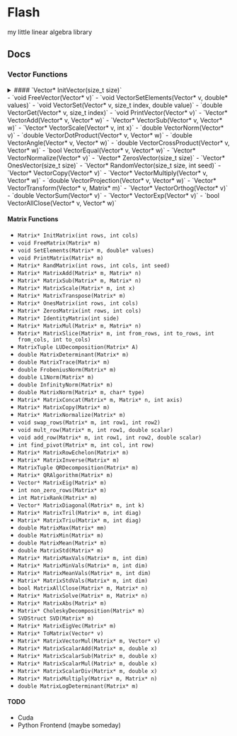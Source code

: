 # Flash
my little linear algebra library

## Docs

### Vector Functions
<details>
<summary>
#### `Vector* InitVector(size_t size)`
</summary>
Initializes a Vector of shape (1, size)
```
InitVector(3);      # A vector of size (1, 3)
InitVector(1024);   # A vector of size (1, 1024)
```
</details>
- `void FreeVector(Vector* v)`
- `void VectorSetElements(Vector* v, double* values)`
- `void VectorSet(Vector* v, size_t index, double value)`
- `double VectorGet(Vector* v, size_t index)`
- `void PrintVector(Vector* v)`
- `Vector* VectorAdd(Vector* v, Vector* w)`
- `Vector* VectorSub(Vector* v, Vector* w)`
- `Vector* VectorScale(Vector* v, int x)`
- `double VectorNorm(Vector* v)`
- `double VectorDotProduct(Vector* v, Vector* w)`
- `double VectorAngle(Vector* v, Vector* w)`
- `double VectorCrossProduct(Vector* v, Vector* w)`
- `bool VectorEqual(Vector* v, Vector* w)`
- `Vector* VectorNormalize(Vector* v)`
- `Vector* ZerosVector(size_t size)`
- `Vector* OnesVector(size_t size)`
- `Vector* RandomVector(size_t size, int seed)`
- `Vector* VectorCopy(Vector* v)`
- `Vector* VectorMultiply(Vector* v, Vector* w)`
- `double VectorProjection(Vector* v, Vector* w)`
- `Vector* VectorTransform(Vector* v, Matrix* m)`
- `Vector* VectorOrthog(Vector* v)`
- `double VectorSum(Vector* v)`
- `Vector* VectorExp(Vector* v)`
- `bool VectorAllClose(Vector* v, Vector* w)`

#### Matrix Functions
- `Matrix* InitMatrix(int rows, int cols)`
- `void FreeMatrix(Matrix* m)`
- `void SetElements(Matrix* m, double* values)`
- `void PrintMatrix(Matrix* m)`
- `Matrix* RandMatrix(int rows, int cols, int seed)`
- `Matrix* MatrixAdd(Matrix* m, Matrix* n)`
- `Matrix* MatrixSub(Matrix* m, Matrix* n)`
- `Matrix* MatrixScale(Matrix* m, int x)`
- `Matrix* MatrixTranspose(Matrix* m)`
- `Matrix* OnesMatrix(int rows, int cols)`
- `Matrix* ZerosMatrix(int rows, int cols)`
- `Matrix* IdentityMatrix(int side)`
- `Matrix* MatrixMul(Matrix* m, Matrix* n)`
- `Matrix* MatrixSlice(Matrix* m, int from_rows, int to_rows, int from_cols, int to_cols)`
- `MatrixTuple LUDecomposition(Matrix* A)`
- `double MatrixDeterminant(Matrix* m)`
- `double MatrixTrace(Matrix* m)`
- `double FrobeniusNorm(Matrix* m)`
- `double L1Norm(Matrix* m)`
- `double InfinityNorm(Matrix* m)`
- `double MatrixNorm(Matrix* m, char* type)`
- `Matrix* MatrixConcat(Matrix* m, Matrix* n, int axis)`
- `Matrix* MatrixCopy(Matrix* m)`
- `Matrix* MatrixNormalize(Matrix* m)`
- `void swap_rows(Matrix* m, int row1, int row2)`
- `void mult_row(Matrix* m, int row1, double scalar)`
- `void add_row(Matrix* m, int row1, int row2, double scalar)`
- `int find_pivot(Matrix* m, int col, int row)`
- `Matrix* MatrixRowEchelon(Matrix* m)`
- `Matrix* MatrixInverse(Matrix* m)`
- `MatrixTuple QRDecomposition(Matrix* m)`
- `Matrix* QRAlgorithm(Matrix* m)`
- `Vector* MatrixEig(Matrix* m)`
- `int non_zero_rows(Matrix* m)`
- `int MatrixRank(Matrix* m)`
- `Vector* MatrixDiagonal(Matrix* m, int k)`
- `Matrix* MatrixTril(Matrix* m, int diag)`
- `Matrix* MatrixTriu(Matrix* m, int diag)`
- `double MatrixMax(Matrix* mm)`
- `double MatrixMin(Matrix* m)`
- `double MatrixMean(Matrix* m)`
- `double MatrixStd(Matrix* m)`
- `Matrix* MatrixMaxVals(Matrix* m, int dim)`
- `Matrix* MatrixMinVals(Matrix* m, int dim)`
- `Matrix* MatrixMeanVals(Matrix* m, int dim)`
- `Matrix* MatrixStdVals(Matrix* m, int dim)`
- `bool MatrixAllClose(Matrix* m, Matrix* n)`
- `Matrix* MatrixSolve(Matrix* m, Matrix* n)`
- `Matrix* MatrixAbs(Matrix* m)` 
- `Matrix* CholeskyDecomposition(Matrix* m)`
- `SVDStruct SVD(Matrix* m)`
- `Matrix* MatrixEigVec(Matrix* m)`
- `Matrix* ToMatrix(Vector* v)`
- `Matrix* MatrixVectorMul(Matrix* m, Vector* v)`
- `Matrix* MatrixScalarAdd(Matrix* m, double x)`
- `Matrix* MatrixScalarSub(Matrix* m, double x)`
- `Matrix* MatrixScalarMul(Matrix* m, double x)`
- `Matrix* MatrixScalarDiv(Matrix* m, double x)`
- `Matrix* MatrixMultiply(Matrix* m, Matrix* n)`
- `double MatrixLogDeterminant(Matrix* m)`

#### TODO
- Cuda
- Python Frontend (maybe someday)
